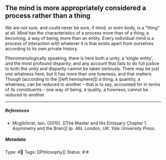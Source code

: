 ## The mind is more appropriately considered a process rather than a thing # 

We are not sure, and could never be sure, if mind, or even body, is a "thing" at all. Mind has the characteristics of a process more than of a thing; a becoming, a way of being, more than an entity. Every individual mind is a process of interaction with whatever it is that exists apart from ourselves according to its own private history.

Phenomenologically speaking, there is here both a unity, a ‘single entity’, and the most profound disparity; and any account that fails to do full justice to both the unity and disparity cannot be taken seriously. There may be just one whatness here, but it has more than one howness, and that matters. Though (according to the [[left hemisphere]]) a thing, a quantity, a whatness, can be reduced to another – that is to say, accounted for in terms of its constituents – one way of being, a quality, a howness, cannot be reduced to another.

___

##### References

- Mcgilchrist, Iain. (2010). [[The Master and His Emissary Chapter 1. Asymmetry and the Brain]] (p. 46). London, UK: _Yale University Press._

##### Metadata

Type: #🔴 
Tags: [[Philosophy]]
Status: #☀️ 